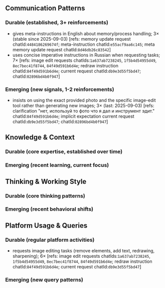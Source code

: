 ## Communication Patterns
### Durable (established, 3+ reinforcements)
- gives meta-instructions in English about memory/process handling; 3× (stable since 2025-09-03) [refs: memory update request chatId:`4484186269674f`; meta-instruction chatId:`e55acf9aa6c145`; meta memory update request chatId:`8d46db26c83542`]
- uses concise imperative instructions in Russian when requesting tasks; 7× [refs: image edit requests chatIds:`1a637ab7238245`, `1f5b4d54955d49`, `8ec7bec41f8744`, `84f49d591b6d4e`; redraw instruction chatId:`84f49d591b6d4e`; current request chatId:`db9e3d55f5bd47`; chatId:`02896bd4b0f947`]

### Emerging (new signals, 1-2 reinforcements)
- insists on using the exact provided photo and the specific image-edit tool rather than generating new images; 3× (last: 2025-09-03) [refs: clarification "нет, используй то фото что я дал и инструмент эдит." chatId:`84f49d591b6d4e`; implicit expectation current request chatId:`db9e3d55f5bd47`; chatId:`02896bd4b0f947`]

## Knowledge & Context
### Durable (core expertise, established over time)

### Emerging (recent learning, current focus)

## Thinking & Working Style
### Durable (core thinking patterns)

### Emerging (recent behavioral shifts)

## Platform Usage & Queries
### Durable (regular platform activities)
- requests image editing tasks (remove elements, add text, redrawing, sharpening); 6× [refs: image edit requests chatIds:`1a637ab7238245`, `1f5b4d54955d49`, `8ec7bec41f8744`, `84f49d591b6d4e`; redraw instruction chatId:`84f49d591b6d4e`; current request chatId:`db9e3d55f5bd47`]

### Emerging (new query patterns)
